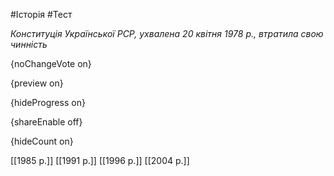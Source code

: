 #Історія #Тест

*Конституція Української РСР, ухвалена 20 квітня 1978 р., втратила свою чинність*

{noChangeVote on}

{preview on}

{hideProgress on}

{shareEnable off}

{hideCount on}

[[1985 р.]]
[[1991 р.]]
[[1996 р.]]
[[2004 р.]]
